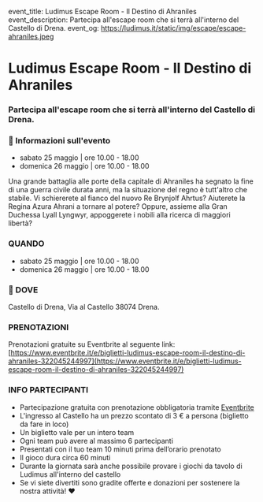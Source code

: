 event_title: Ludimus Escape Room - Il Destino di Ahraniles
event_description: Partecipa all'escape room che si terrà all'interno del Castello di Drena.
event_og: https://ludimus.it/static/img/escape/escape-ahraniles.jpeg

# Ludimus Escape Room - Il Destino di Ahraniles

### Partecipa all'escape room che si terrà all'interno del Castello di Drena.

### 📅 Informazioni sull'evento

- sabato 25 maggio | ore 10.00 - 18.00
- domenica 26 maggio | ore 10.00 - 18.00

Una grande battaglia alle porte della capitale di Ahraniles ha segnato la fine di una guerra civile durata anni, ma la situazione del regno è tutt'altro che stabile.
Vi schiererete al fianco del nuovo Re Brynjolf Ahrtus?
Aiuterete la Regina Azura Ahrani a tornare al potere?
Oppure, assieme alla Gran Duchessa Lyall Lyngwyr, appoggerete i nobili alla ricerca di maggiori libertà?

### QUANDO

- sabato 25 maggio | ore 10.00 - 18.00
- domenica 26 maggio | ore 10.00 - 18.00

### 🚩 DOVE

Castello di Drena, Via al Castello 38074 Drena.

### PRENOTAZIONI

Prenotazioni gratuite su Eventbrite al seguente link: [https://www.eventbrite.it/e/biglietti-ludimus-escape-room-il-destino-di-ahraniles-322045244997](https://www.eventbrite.it/e/biglietti-ludimus-escape-room-il-destino-di-ahraniles-322045244997)

### INFO PARTECIPANTI

- Partecipazione gratuita con prenotazione obbligatoria tramite [Eventbrite](https://www.eventbrite.it/e/biglietti-ludimus-escape-room-il-destino-di-ahraniles-322045244997)
- L'ingresso al Castello ha un prezzo scontato di 3 € a persona (biglietto da fare in loco)
- Un biglietto vale per un intero team
- Ogni team può avere al massimo 6 partecipanti
- Presentati con il tuo team 10 minuti prima dell’orario prenotato
- Il gioco dura circa 60 minuti
- Durante la giornata sarà anche possibile provare i giochi da tavolo di Ludimus all'interno del castello
- Se vi siete divertiti sono gradite offerte e donazioni per sostenere la nostra attività! ♥️
